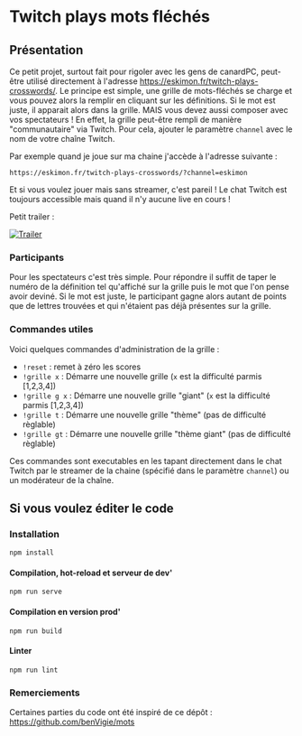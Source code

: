 # Twitch plays mots fléchés

## Présentation

Ce petit projet, surtout fait pour rigoler avec les gens de canardPC, peut-être utilisé directement à l'adresse <https://eskimon.fr/twitch-plays-crosswords/>.
Le principe est simple, une grille de mots-fléchés se charge et vous pouvez alors la remplir en cliquant sur les définitions. Si le mot est juste, il apparait alors dans la grille.
MAIS vous devez aussi composer avec vos spectateurs ! En effet, la grille peut-être rempli de manière "communautaire" via Twitch. Pour cela, ajouter le paramètre `channel` avec le nom de votre chaîne Twitch.

Par exemple quand je joue sur ma chaine j'accède à l'adresse suivante :

`https://eskimon.fr/twitch-plays-crosswords/?channel=eskimon`

Et si vous voulez jouer mais sans streamer, c'est pareil ! Le chat Twitch est toujours accessible mais quand il n'y aucune live en cours !

Petit trailer :

[![Trailer](https://img.youtube.com/vi/SGnJBQcSnmQ/0.jpg)](https://www.youtube.com/watch?v=SGnJBQcSnmQ)

### Participants

Pour les spectateurs c'est très simple. Pour répondre il suffit de taper le numéro de la définition tel qu'affiché sur la grille puis le mot que l'on pense avoir deviné. Si le mot est juste, le participant gagne alors autant de points que de lettres trouvées et qui n'étaient pas déjà présentes sur la grille.

### Commandes utiles

Voici quelques commandes d'administration de la grille :

- `!reset` : remet à zéro les scores
- `!grille x` : Démarre une nouvelle grille (`x` est la difficulté parmis [1,2,3,4])
- `!grille g x` : Démarre une nouvelle grille "giant" (`x` est la difficulté parmis [1,2,3,4])
- `!grille t` : Démarre une nouvelle grille "thème" (pas de difficulté règlable)
- `!grille gt` : Démarre une nouvelle grille "thème giant" (pas de difficulté règlable)

Ces commandes sont executables en les tapant directement dans le chat Twitch par le streamer de la chaine (spécifié dans le paramètre `channel`) ou un modérateur de la chaîne.

## Si vous voulez éditer le code

### Installation
```
npm install
```

#### Compilation, hot-reload et serveur de dev'
```
npm run serve
```

#### Compilation en version prod'
```
npm run build
```

#### Linter
```
npm run lint
```


### Remerciements

Certaines parties du code ont été inspiré de ce dépôt : <https://github.com/benVigie/mots>
